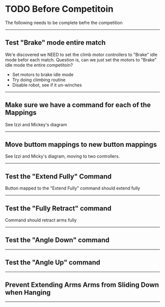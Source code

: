 # TODO Before Competitoin

The following needs to be complete befre the competition

---

## Test "Brake" mode entire match

We'e discovered we NEED to set the climb motor controllers to "Brake" idle mode befor each match. Question is, can we just set the motors to "Brake" idle mode the entire competitoin?

* Set motors to brake idle mode
* Try doing climbing routine
* Disable robot, see if it un-winches

---

## Make sure we have a command for each of the Mappings

See Izzi and Mickey's diagram

---

## Move buttom mappings to new button mappings

See Izzi and Micky's diagram, moving to two controllers.

---

## Test the "Extend Fully" Command

Button mapped to the "Extend Fully" command should extend fully

---

## Test the "Fully Retract" command

Command should retract arms fully

---

## Test the "Angle Down" command

---

## Test the "Angle Up" command

---

## Prevent Extending Arms Arms from Sliding Down when Hanging

---
